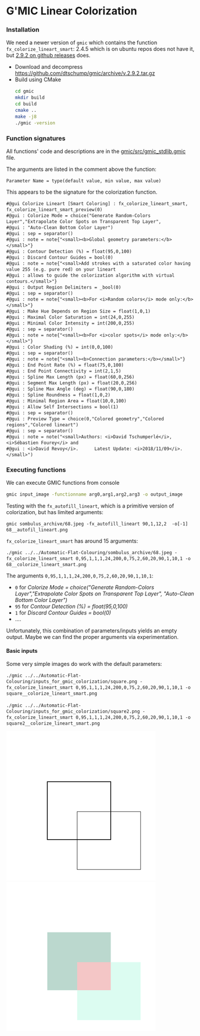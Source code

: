  
# G'MIC Linear  Colorization

### Installation
We need a newer version of `gmic` which contains the function `fx_colorize_lineart_smart`: 2.4.5 which is on ubuntu repos does not have it, but [2.9.2 on github releases](https://github.com/dtschump/gmic/releases) does.
  * Download and decompress <https://github.com/dtschump/gmic/archive/v.2.9.2.tar.gz>
  * Build using CMake
	```bash
	cd gmic
	mkdir build
	cd build
	cmake ..
	make -j8
	./gmic -version
	```

### Function signatures
All functions' code and descriptions are in the [gmic/src/gmic_stdlib.gmic](https://github.com/dtschump/gmic/blob/master/src/gmic_stdlib.gmic) file.

The arguments are listed in the comment above the function:
```
Parameter Name = type(default value, min value, max value)
```

This appears to be the signature for the colorization function.
```
#@gui Colorize Lineart [Smart Coloring] : fx_colorize_lineart_smart, fx_colorize_lineart_smart_preview(0)
#@gui : Colorize Mode = choice("Generate Random-Colors Layer","Extrapolate Color Spots on Transparent Top Layer",
#@gui : "Auto-Clean Bottom Color Layer")
#@gui : sep = separator()
#@gui : note = note{"<small><b>Global geometry parameters:</b></small>"}
#@gui : Contour Detection (%) = float(95,0,100)
#@gui : Discard Contour Guides = bool(0)
#@gui : note = note{"<small>Add strokes with a saturated color having value 255 (e.g. pure red) on your lineart
#@gui : allows to guide the colorization algorithm with virtual contours.</small>"}
#@gui : Output Region Delimiters = _bool(0)
#@gui : sep = separator()
#@gui : note = note{"<small><b>For <i>Random colors</i> mode only:</b></small>"}
#@gui : Make Hue Depends on Region Size = float(1,0,1)
#@gui : Maximal Color Saturation = int(24,0,255)
#@gui : Minimal Color Intensity = int(200,0,255)
#@gui : sep = separator()
#@gui : note = note{"<small><b>For <i>color spots</i> mode only:</b></small>"}
#@gui : Color Shading (%) = int(0,0,100)
#@gui : sep = separator()
#@gui : note = note{"<small><b>Connection parameters:</b></small>"}
#@gui : End Point Rate (%) = float(75,0,100)
#@gui : End Point Connectivity = int(2,1,5)
#@gui : Spline Max Length (px) = float(60,0,256)
#@gui : Segment Max Length (px) = float(20,0,256)
#@gui : Spline Max Angle (deg) = float(90,0,180)
#@gui : Spline Roundness = float(1,0,2)
#@gui : Minimal Region Area = float(10,0,100)
#@gui : Allow Self Intersections = bool(1)
#@gui : sep = separator()
#@gui : Preview Type = choice(0,"Colored geometry","Colored regions","Colored lineart")
#@gui : sep = separator()
#@gui : note = note("<small>Authors: <i>David Tschumperlé</i>, <i>Sébastien Fourey</i> and
#@gui : <i>David Revoy</i>.      Latest Update: <i>2018/11/09</i>.</small>")
```


### Executing functions

We can execute GMIC functions from console
```bash
gmic input_image -functionname arg0,arg1,arg2,arg3 -o output_image
```

Testing with the `fx_autofill_lineart`, which is a primitive version of colorization, but has limited arguments:
```
gmic sombulus_archive/68.jpeg -fx_autofill_lineart 90,1,12,2  -o[-1] 68__autofil_lineart.png
```

`fx_colorize_lineart_smart` has around 15 arguments:
```
./gmic ../../Automatic-Flat-Colouring/sombulus_archive/68.jpeg -fx_colorize_lineart_smart 0,95,1,1,1,24,200,0,75,2,60,20,90,1,10,1 -o 68__colorize_lineart_smart.png
```
The arguments `0,95,1,1,1,24,200,0,75,2,60,20,90,1,10,1`:
* `0` for *Colorize Mode = choice("Generate Random-Colors Layer","Extrapolate Color Spots on Transparent Top Layer", "Auto-Clean Bottom Color Layer")*
* `95` for *Contour Detection (%) = float(95,0,100)*
* `1` for *Discard Contour Guides = bool(0)*
* ....

Unfortunately, this combination of parameters/inputs yields an empty output.
Maybe we can find the proper arguments via experimentation.


#### Basic inputs

Some very simple images do work with the default parameters:

```
./gmic ../../Automatic-Flat-Colouring/inputs_for_gmic_colorization/square.png -fx_colorize_lineart_smart 0,95,1,1,1,24,200,0,75,2,60,20,90,1,10,1 -o square__colorize_lineart_smart.png

./gmic ../../Automatic-Flat-Colouring/inputs_for_gmic_colorization/square2.png -fx_colorize_lineart_smart 0,95,1,1,1,24,200,0,75,2,60,20,90,1,10,1 -o square2__colorize_lineart_smart.png
```

<img src="inputs_for_gmic_colorization/square2.png"> <img src="inputs_for_gmic_colorization/square2__colorize_lineart_smart_000002.png">

